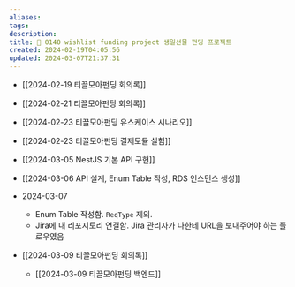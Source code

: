 ```yaml
---
aliases: 
tags: 
description:
title: 🎁 0140 wishlist funding project 생일선물 펀딩 프로젝트
created: 2024-02-19T04:05:56
updated: 2024-03-07T21:37:31
---
```


- [[2024-02-19 티끌모아펀딩 회의록]]
- [[2024-02-21 티끌모아펀딩 회의록]]
- [[2024-02-23 티끌모아펀딩 유스케이스 시나리오]]
- [[2024-02-23 티끌모아펀딩 결제모듈 실험]]

- [[2024-03-05 NestJS 기본 API 구현]]
- [[2024-03-06 API 설계, Enum Table 작성, RDS 인스턴스 생성]]
- 2024-03-07
	- Enum Table 작성함. `ReqType` 제외.
	- Jira에 내 리포지토리 연결함. Jira 관리자가 나한테 URL을 보내주어야 하는 플로우였음

- [[2024-03-09 티끌모아펀딩 회의록]]
	- [[2024-03-09 티끌모아펀딩 백엔드]]